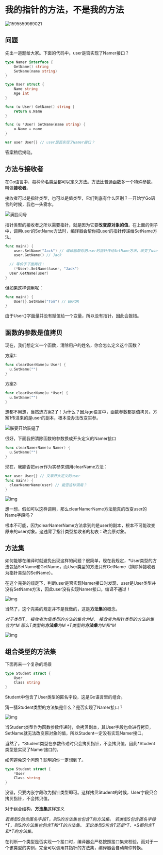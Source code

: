 # 我的指针的方法，不是我的方法

![1595559989021](images/1595559989021.jpg)

## 问题

先出一道题给大家。下面的代码中，user是否实现了Namer接口？

```go
type Namer interface {
	GetName() string
	SetName(name string)
}

type User struct {
	Name string
	Age int
}

func (u User) GetName() string {  
	return u.Name
}

func (u *User) SetName(name string) {
	u.Name = name
}

var user User{} // user是否实现了Namer接口？
```

答案稍后揭晓。

## 方法与接收者

在Go语言中，每种命名类型都可以定义方法。方法比普通函数多一个特殊参数，叫做**接收者**。

接收者可以是指针类型，也可以是值类型，它们到底有什么区别？一开始学Go语言的时候，我也一头雾水。

![满脸问号](images/%E6%BB%A1%E8%84%B8%E9%97%AE%E5%8F%B7.jpg)

指针类型的接收者之所以需要指针，就是因为它要**改变原对象的值**。在上面的例子中，调用user的SetName方法时，编译器会帮你把user的指针传递给SetName方法。

```go
func main() {
	user.SetName("Jack") // 编译器帮你把user的指针传给SetName方法，改变了user
	user.GetName() // Jack
  
  // 等价于下面两行：
	(*User).SetName(&user, "Jack")
  User.GetName(user)
}
```

但如果这样调用呢：

```go
func main() {
	User{}.SetName("Tom") // ERROR
}
```

由于User{}字面量并没有赋值给一个变量，所以没有指针，因此会报错。

## 函数的参数是值拷贝

现在，我们想定义一个函数，清除用户的姓名，你会怎么定义这个函数？

方案1:

```go
func clearUserName(u User) {
  u.SetName("")
}
```

方案2:

```go
func clearUserName(u *User) {
  u.SetName("")
}
```

想都不用想，当然选方案2了！为什么？因为go语言中，函数参数都是值拷贝，方案1传进来的是user的副本，根本没办法改变实参。

![朕要开始装逼了](images/8856eac7gy1ff13rw9a38j208w09hdg0.jpg)

很好，下面我把清除函数的参数换成开头定义的Namer接口

```go
func clearNamerName(u Namer) {
  u.SetName("")
}
```

现在，我能否把user作为实参来调用clearName方法：

```go
var user User{} // 文章开头定义的user
func main() {
  clearNamerName(user) // 能否这样调用？
}
```

![img](images/146a0a09b695a1c7.jpeg)

想一想，假如可以这样调用，那么clearNamerName方法能真的改变user的Name字段吗？

根本不可能，因为clearNamerName方法拿到的是user的副本，根本不可能改变原来的user对象。这违背了指针类型接收者的初衷：改变原对象。

## 方法集

如何能够在编译时就避免出现这样的问题？很简单，现在我规定，*User类型的方法包括SetName和GetName，而User类型的方法只有GetName（排除掉接收者为指针类型的SetName）。

在这个完美的规定下，判断user是否实现Namer接口时发现，user是User类型并没有SetName方法，因此user没有实现Namer接口，编译不通过！

![img](images/71aedeb8c863abc9.jpeg)

当然了，这个完美的规定并不是我做的，这是**方法集**的概念。

*对于类型T，
接收者为值类型的方法的集合为M，
接收者为指针类型的方法的集合为\*M
那么T类型的**方法集**为M
\*T类型的**方法集**为M和\*M*

![img](images/34050e1e61f69dfd.gif)

## 组合类型的方法集

下面再来一个复杂的场景

```go
type Student struct {
	User
	Class string
}
```

Student中包含了User类型的匿名字段，这是Go语言里的组合。

猜一猜Student类型的方法集是什么？是否实现了Namer接口？

![img](images/84e2832efcaf14d2.jpeg)

当Student类型作为函数参数传递时，会拷贝副本，其User字段也会进行拷贝，SetName就无法改变原对象的值，所以Student一定没有实现Namer接口。

当然了，\*Student类型在参数传递时只会拷贝指针，不会拷贝值，因此\*Student类型是实现了Namer接口的。

如何避免这个问题？聪明的你一定想到了。

```go
type Student struct {
	*User
	Class string
}
```

没错，只要内嵌字段改为指针类型即可。这样拷贝Student的时候，User字段只会拷贝指针，不会拷贝值。

对于组合结构，**方法集**这样定义

*若类型S包含匿名字段T，则S的方法集也包含T的方法集。
若类型S包含匿名字段\*T，则S的方法集也包含T和\*T的方法集。
无论类型S包含T还是\*T，\*S都包含T和\*T的方法集。*

在判断一个类型是否实现一个接口时，编译器会严格按照接口集来校验。而对于一个该类型的实例，完全可以调用其指针的方法集，编译器会自动帮你转换。